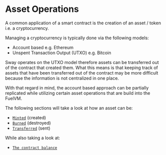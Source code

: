 # Asset Operations

A common application of a smart contract is the creation of an asset / token i.e. a cryptocurrency.

Managing a cryptocurrency is typically done via the following models:

- Account based e.g. Ethereum
- Unspent Transaction Output (UTXO) e.g. Bitcoin

Sway operates on the UTXO model therefore assets can be transferred out of the contract that created them. What this means is that keeping track of assets that have been transferred out of the contract may be more difficult because the information is not centralized in one place.

With that regard in mind, the account based approach can be partially replicated while utilizing certain asset operations that are build into the FuelVM.

The following sections will take a look at how an asset can be:

- [`Minted`](mint.md) (created)
- [`Burned`](burn.md) (destroyed)
- [`Transferred`](transfer/index.md) (sent)

While also taking a look at:

- [`The contract balance`](balance.md)

